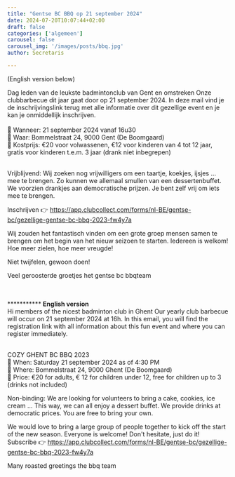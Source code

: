 ```yaml
---
title: "Gentse BC BBQ op 21 september 2024"
date: 2024-07-20T10:07:44+02:00
draft: false
categories: ['algemeen']
carousel: false
carousel_img: '/images/posts/bbq.jpg'
author: Secretaris

---
```

 (English version below)

Dag leden van de leukste badmintonclub van Gent en omstreken
 Onze clubbarbecue dit jaar gaat door op 21 september 2024. In deze mail vind je de inschrijvingslink  terug met alle informatie over dit gezellige event en je kan je onmiddellijk inschrijven.<br>
<br>
🥩 Wanneer: 21 september 2024 vanaf 16u30<br>
🥒 Waar: Bommelstraat 24, 9000 Gent (De Boomgaard)<br>
🍗 Kostprijs: €20 voor volwassenen, €12 voor kinderen van 4 tot 12 jaar, gratis voor kinderen t.e.m. 3 jaar  (drank niet inbegrepen)<br><br>

Vrijblijvend: Wij zoeken nog vrijwilligers om een taartje, koekjes, ijsjes ... mee te brengen. Zo kunnen we allemaal smullen van een dessertenbuffet.
We voorzien drankjes aan democratische prijzen. Je bent zelf vrij om iets mee te brengen.

Inschrijven  👉 https://app.clubcollect.com/forms/nl-BE/gentse-bc/gezellige-gentse-bc-bbq-2023-fw4y7a

 Wij zouden het fantastisch vinden om een grote groep mensen samen te brengen om het begin van het nieuw seizoen te starten. Iedereen is welkom! Hoe meer zielen, hoe meer vreugde!


 Niet twijfelen, gewoon doen! 

Veel geroosterde groetjes
het gentse bc bbqteam

<br><br>***********
****English version****<br>
Hi members of the nicest badminton club in Ghent
Our yearly club barbecue will occur on 21 september 2024 at 16h.
In this email, you will find the registration link with all information about this fun event and where you can register immediately.

<br>COZY GHENT BC BBQ 2023<br>
🥩 When: Saturday 21 september 2024 as of 4:30 PM<br>
🥒 Where: Bommelstraat 24, 9000 Ghent (De Boomgaard)<br>
🍗 Price: €20 for adults, € 12 for children under 12, free for children up to 3 (drinks not included)<br>

Non-binding: We are looking for volunteers to bring a cake, cookies, ice cream ... This way, we can all enjoy a dessert buffet.
We provide drinks at democratic prices. You are free to bring your own.

We would love to bring a large group of people together to kick off the start of the new season. Everyone is welcome!
Don't hesitate, just do it!
Subscribe  👉 https://app.clubcollect.com/forms/nl-BE/gentse-bc/gezellige-gentse-bc-bbq-2023-fw4y7a

Many roasted greetings
the bbq team 
